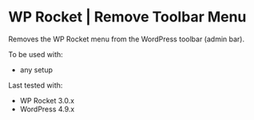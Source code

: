 # WP Rocket | Remove Toolbar Menu

Removes the WP Rocket menu from the WordPress toolbar (admin bar).

To be used with:
* any setup

Last tested with:
* WP Rocket 3.0.x
* WordPress 4.9.x

